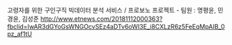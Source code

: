 고령자를 위한 구인구직 빅데이터 분석 서비스 / 프로보노 프로젝트 - 팀원 : 명평윤, 민경윤, 김성준
http://www.etnews.com/20181112000363?fbclid=IwAR3dGYoGsWNGOcvSEz4aDTv6oWI3E_i8CXLzR6z5FeEqMpAIB_0pz_af1tU
